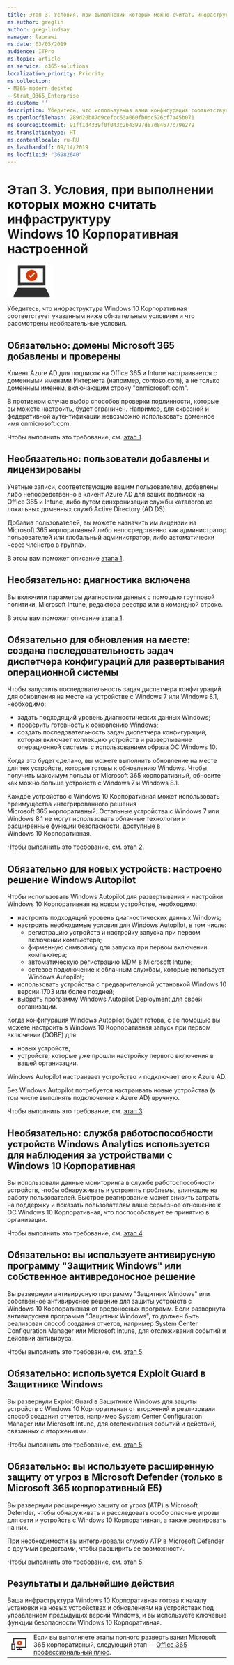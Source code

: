 ```yaml
---
title: Этап 3. Условия, при выполнении которых можно считать инфраструктуру Windows 10 Корпоративная настроенной
ms.author: greglin
author: greg-lindsay
manager: laurawi
ms.date: 03/05/2019
audience: ITPro
ms.topic: article
ms.service: o365-solutions
localization_priority: Priority
ms.collection:
- M365-modern-desktop
- Strat_O365_Enterprise
ms.custom: ''
description: Убедитесь, что используемая вами конфигурация соответствует критериям Microsoft 365 корпоративный для Windows 10 Корпоративная.
ms.openlocfilehash: 289d20b87d9cefcc63a060fb0dc526cf7a45b071
ms.sourcegitcommit: 91ff1d4339f0f043c2b43997d87d84677c79e279
ms.translationtype: HT
ms.contentlocale: ru-RU
ms.lasthandoff: 09/14/2019
ms.locfileid: "36982640"
---
```

# <a name="phase-3-windows-10-enterprise-infrastructure-exit-criteria"></a>Этап 3. Условия, при выполнении которых можно считать инфраструктуру Windows 10 Корпоративная настроенной

![](./media/deploy-foundation-infrastructure/win10enterprise_icon-small.png)

Убедитесь, что инфраструктура Windows 10 Корпоративная соответствует указанным ниже обязательным условиям и что рассмотрены необязательные условия.

<a name="crit-windows10-step1"></a>
## <a name="required-your-microsoft-365-domains-are-added-and-verified"></a>Обязательно: домены Microsoft 365 добавлены и проверены

Клиент Azure AD для подписок на Office 365 и Intune настраивается с доменными именами Интернета (например, contoso.com), а не только доменным именем, включающим строку "onmicrosoft.com". 

В противном случае выбор способов проверки подлинности, которые вы можете настроить, будет ограничен. Например, для сквозной и федеративной аутентификации невозможно использовать доменное имя onmicrosoft.com.

Чтобы выполнить это требование, см. [этап 1](windows10-prepare-your-org.md).

## <a name="optional-your-users-are-added-and-licensed"></a>Необязательно: пользователи добавлены и лицензированы

Учетные записи, соответствующие вашим пользователям, добавлены либо непосредственно в клиент Azure AD для ваших подписок на Office 365 и Intune, либо путем синхронизации службы каталогов из локальных доменных служб Active Directory (AD DS).

Добавив пользователей, вы можете назначить им лицензии на Microsoft 365 корпоративный либо непосредственно как администратор пользователей или глобальный администратор, либо автоматически через членство в группах.

В этом вам поможет описание [этапа 1](windows10-prepare-your-org.md).

## <a name="optional-diagnostics-are-enabled"></a>Необязательно: диагностика включена

Вы включили параметры диагностики данных с помощью групповой политики, Microsoft Intune, редактора реестра или в командной строке.

В этом вам поможет описание [этапа 1](windows10-prepare-your-org.md).

<a name="crit-windows10-step2"></a>
## <a name="required-for-in-place-upgrade-created-a-configuration-manager-task-sequence-for-an-operating-system-deployment"></a>Обязательно для обновления на месте: создана последовательность задач диспетчера конфигураций для развертывания операционной системы

Чтобы запустить последовательность задач диспетчера конфигураций для обновления на месте на устройстве с Windows 7 или Windows 8.1, необходимо:

- задать подходящий уровень диагностических данных Windows;
- проверить готовность к обновлению Windows;
- создать последовательность задач диспетчера конфигураций, которая включает коллекцию устройств и развертывание операционной системы с использованием образа ОС Windows 10.

Когда это будет сделано, вы можете выполнить обновление на месте для тех устройств, которые готовы к обновлению Windows. Чтобы получить максимум пользы от Microsoft 365 корпоративный, обновите как можно больше устройств с Windows 7 и Windows 8.1. 

Каждое устройство с Windows 10 Корпоративная может использовать преимущества интегрированного решения Microsoft 365 корпоративный. Остальные устройства с Windows 7 или Windows 8.1 не могут использовать облачные технологии и расширенные функции безопасности, доступные в Windows 10 Корпоративная.

Чтобы выполнить это требование, см. [этап 2](windows10-deploy-inplaceupgrade.md).

<a name="crit-windows10-step3"></a>
## <a name="required-for-new-devices-configured-windows-autopilot"></a>Обязательно для новых устройств: настроено решение Windows Autopilot

Чтобы использовать Windows Autopilot для развертывания и настройки Windows 10 Корпоративная на новом устройстве, необходимо:

- настроить подходящий уровень диагностических данных Windows;
- настроить необходимые условия для Windows Autopilot, в том числе:
   - регистрацию устройств и настройку запуска при первом включении компьютера;
   - фирменную символику для запуска при первом включении компьютера;
   - автоматическую регистрацию MDM в Microsoft Intune;
   - сетевое подключение к облачным службам, которые использует Windows Autopilot;
- использовать устройства с предварительной установкой Windows 10 версии 1703 или более поздней;
- выбрать программу Windows Autopilot Deployment для своей организации.

Когда конфигурация Windows Autopilot будет готова, с ее помощью вы можете настроить в Windows 10 Корпоративная запуск при первом включении (OOBE) для:

- новых устройств;
- устройств, которые уже прошли настройку первого включения в вашей организации. 

Windows Autopilot настраивает устройство и подключает его к Azure AD.

Без Windows Autopilot потребуется настраивать новые устройства (в том числе выполнять подключение к Azure AD) вручную.

Чтобы выполнить это требование, см. [этап 3](windows10-deploy-autopilot.md).

<a name="crit-windows10-step4"></a>
## <a name="optional-you-are-using-windows-analytics-device-health-to-monitor-your-windows-10-enterprise-based-devices"></a>Необязательно: служба работоспособности устройств Windows Analytics используется для наблюдения за устройствами с Windows 10 Корпоративная

Вы использовали данные мониторинга в службе работоспособности устройств, чтобы обнаруживать и устранять проблемы, влияющие на работу пользователей. Быстрое реагирование может снизить затраты на поддержку и показать пользователям ваше серьезное отношение к ОС Windows 10 Корпоративная, что поспособствует ее принятию в организации. 

Чтобы выполнить это требование, см. [этап 4](windows10-enable-windows-analytics.md).

<a name="crit-windows10-step5a"></a>
## <a name="required-you-are-using-windows-defender-antivirus-or-your-own-antimalware-solution"></a>Обязательно: вы используете антивирусную программу "Защитник Windows" или собственное антивредоносное решение

Вы развернули антивирусную программу "Защитник Windows" или собственное антивирусное решение для защиты устройств с Windows 10 Корпоративная от вредоносных программ. Если развернута антивирусная программа "Защитник Windows", то должен быть реализован способ создания отчетов, например System Center Configuration Manager или Microsoft Intune, для отслеживания событий и действий антивируса.

Чтобы выполнить это требование, см. [этап 5](windows10-enable-security-features.md#windows10-sec-av).

<a name="crit-windows10-step5b"></a>
## <a name="required-you-are-using-windows-defender-exploit-guard"></a>Обязательно: используется Exploit Guard в Защитнике Windows

Вы развернули Exploit Guard в Защитнике Windows для защиты устройств с Windows 10 Корпоративная от вторжений и реализовали способ создания отчетов, например System Center Configuration Manager или Microsoft Intune, для отслеживания событий и действий, связанных с вторжениями.

Чтобы выполнить это требование, см. [этап 5](windows10-enable-security-features.md#windows10-sec-eg).

<a name="crit-windows10-step5c"></a>
## <a name="required-you-are-using-microsoft-defender-advanced-threat-protection-microsoft-365-enterprise-e5-only"></a>Обязательно: вы используете расширенную защиту от угроз в Microsoft Defender (только в Microsoft 365 корпоративный E5)

Вы развернули расширенную защиту от угроз (ATP) в Microsoft Defender, чтобы обнаруживать и расследовать особо опасные угрозы для сети и устройств с Windows 10 Корпоративная, а также реагировать на них. 

При необходимости вы интегрировали службу ATP в Microsoft Defender с другими средствами, чтобы расширить ее возможности.

Чтобы выполнить это требование, см. [этап 5](windows10-enable-security-features.md#windows10-sec-atp).

## <a name="results-and-next-steps"></a>Результаты и дальнейшие действия

Ваша инфраструктура Windows 10 Корпоративная готова к началу установки на новых устройствах и обновлениям на устройствах под управлением предыдущих версий Windows, и вы используете ключевые функции безопасности Windows 10 Корпоративная.

|||
|:-------|:-----|
|![](./media/deploy-foundation-infrastructure/O365proplus_icon-small.png)| Если вы выполняете этапы полного развертывания Microsoft 365 корпоративный, следующий этап — [Office 365 профессиональный плюс](office365proplus-infrastructure.md). |
